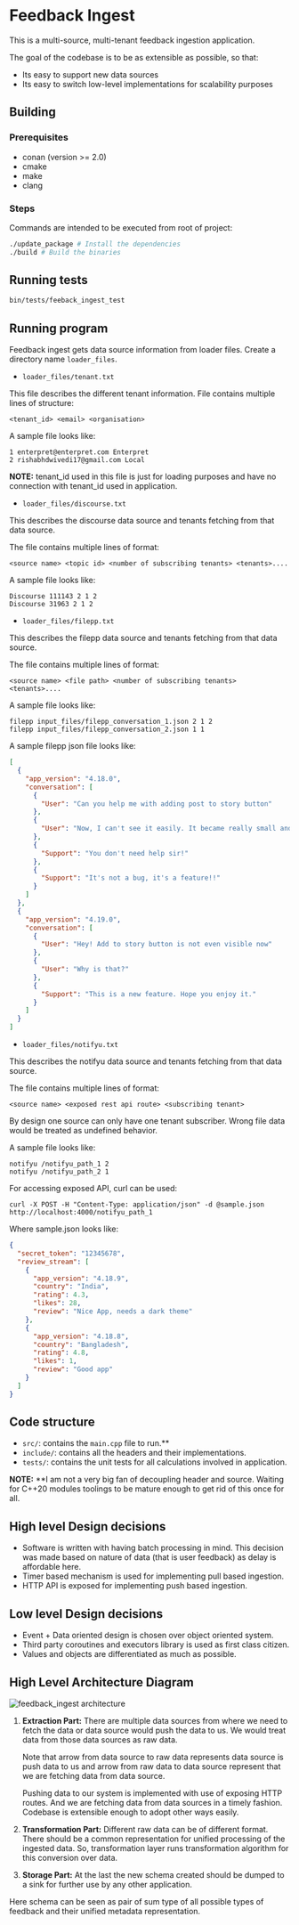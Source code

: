 # Feedback Ingest

This is a multi-source, multi-tenant feedback ingestion application.

The goal of the codebase is to be as extensible as possible, so that:
- Its easy to support new data sources
- Its easy to switch low-level implementations for scalability purposes

## Building

### Prerequisites

- conan (version >= 2.0)
- cmake
- make
- clang

### Steps

Commands are intended to be executed from root of project:
```bash
./update_package # Install the dependencies
./build # Build the binaries
```

## Running tests

```bash
bin/tests/feeback_ingest_test
```

## Running program


Feedback ingest gets data source information from loader files.
Create a directory name `loader_files`.

- `loader_files/tenant.txt`

This file describes the different tenant information.
File contains multiple lines of structure:
```
<tenant_id> <email> <organisation>
```

A sample file looks like:

```
1 enterpret@enterpret.com Enterpret
2 rishabhdwivedi17@gmail.com Local
```

**NOTE:** tenant_id used in this file is just for loading purposes and have no
connection with tenant_id used in application.

- `loader_files/discourse.txt`

This describes the discourse data source and tenants fetching from that data
source.

The file contains multiple lines of format:
```
<source name> <topic id> <number of subscribing tenants> <tenants>....
```

A sample file looks like:
```
Discourse 111143 2 1 2
Discourse 31963 2 1 2
```

- `loader_files/filepp.txt`

This describes the filepp data source and tenants fetching from that data
source.

The file contains multiple lines of format:
```
<source name> <file path> <number of subscribing tenants> <tenants>....
```

A sample file looks like:
```
filepp input_files/filepp_conversation_1.json 2 1 2
filepp input_files/filepp_conversation_2.json 1 1
```

A sample filepp json file looks like:
```json
[
  {
    "app_version": "4.18.0",
    "conversation": [
      {
        "User": "Can you help me with adding post to story button"
      },
      {
        "User": "Now, I can't see it easily. It became really small and hard to use."
      },
      {
        "Support": "You don't need help sir!"
      },
      {
        "Support": "It's not a bug, it's a feature!!"
      }
    ]
  },
  {
    "app_version": "4.19.0",
    "conversation": [
      {
        "User": "Hey! Add to story button is not even visible now"
      },
      {
        "User": "Why is that?"
      },
      {
        "Support": "This is a new feature. Hope you enjoy it."
      }
    ]
  }
]
```

- `loader_files/notifyu.txt`

This describes the notifyu data source and tenants fetching from that data
source.

The file contains multiple lines of format:
```
<source name> <exposed rest api route> <subscribing tenant>
```

By design one source can only have one tenant subscriber. Wrong file data
would be treated as undefined behavior.

A sample file looks like:
```
notifyu /notifyu_path_1 2
notifyu /notifyu_path_2 1
```

For accessing exposed API, curl can be used:
```
curl -X POST -H "Content-Type: application/json" -d @sample.json http://localhost:4000/notifyu_path_1
```

Where sample.json looks like:
```json
{
  "secret_token": "12345678",
  "review_stream": [
    {
      "app_version": "4.18.9",
      "country": "India",
      "rating": 4.3,
      "likes": 28,
      "review": "Nice App, needs a dark theme"
    },
    {
      "app_version": "4.18.8",
      "country": "Bangladesh",
      "rating": 4.8,
      "likes": 1,
      "review": "Good app"
    }
  ]
}
```

## Code structure

- `src/`: contains the `main.cpp` file to run.\*\*
- `include/`: contains all the headers and their implementations.
- `tests/`: contains the unit tests for all calculations involved in application.

**NOTE:** \*\*I am not a very big fan of decoupling header and source. Waiting for
C++20 modules toolings to be mature enough to get rid of this once for all.

## High level Design decisions

- Software is written with having batch processing in mind. This decision was
  made based on nature of data (that is user feedback) as delay is affordable
  here.
- Timer based mechanism is used for implementing pull based ingestion.
- HTTP API is exposed for implementing push based ingestion.

## Low level Design decisions

- Event + Data oriented design is chosen over object oriented system.
- Third party coroutines and executors library is used as first class citizen.
- Values and objects are differentiated as much as possible.

## High Level Architecture Diagram

![feedback_ingest architecture](./ingestion.png)

1. **Extraction Part:** There are multiple data sources from where we need to
   fetch the data or data source would push the data to us. We would treat data
   from those data sources as raw data.

   Note that arrow from data source to raw data represents data source is
   push data to us and arrow from raw data to data source represent that we
   are fetching data from data source.

   Pushing data to our system is implemented with use of exposing HTTP routes.
   And we are fetching data from data sources in a timely fashion. Codebase is
   extensible enough to adopt other ways easily.

2. **Transformation Part:** Different raw data can be of different format. There
   should be a common representation for unified processing of the ingested
   data. So, transformation layer runs transformation algorithm for this conversion
   over data.

3. **Storage Part:** At the last the new schema created should be dumped to
   a sink for further use by any other application.

Here schema can be seen as pair of sum type of all possible types of feedback
and their unified metadata representation.
